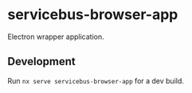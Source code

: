 # servicebus-browser-app

Electron wrapper application.

## Development

Run `nx serve servicebus-browser-app` for a dev build.
